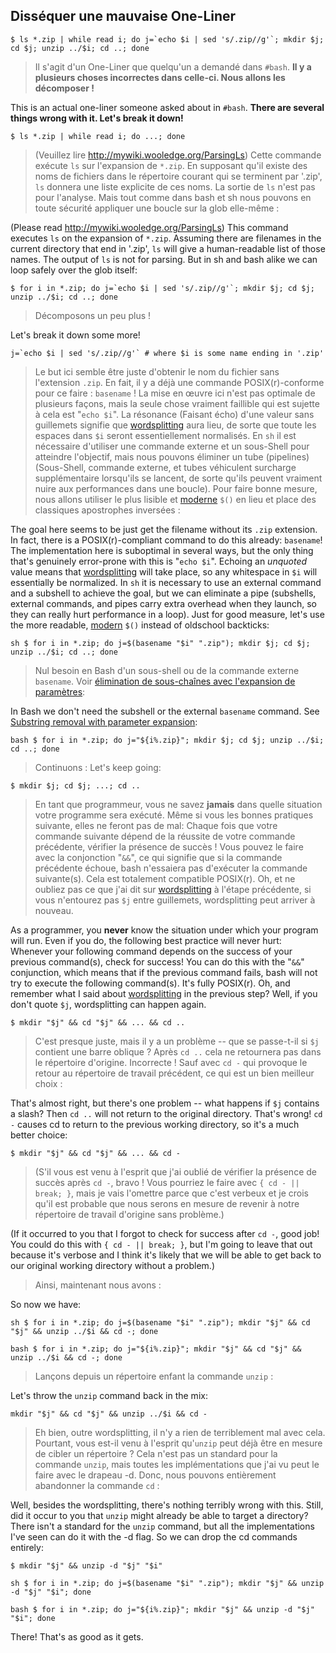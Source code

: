 ## Disséquer une mauvaise One-Liner ##


```$ ls *.zip | while read i; do j=`echo $i | sed 's/.zip//g'`; mkdir $j; cd $j; unzip ../$i; cd ..; done```

>Il s'agit d'un One-Liner que quelqu'un a demandé dans `#bash`. **Il y a plusieurs choses incorrectes dans celle-ci. Nous allons les décomposer !**

This is an actual one-liner someone asked about in `#bash`. **There are several things wrong with it. Let's break it down!**

```$ ls *.zip | while read i; do ...; done```

>(Veuillez lire http://mywiki.wooledge.org/ParsingLs) Cette commande exécute `ls` sur l'expansion de `*.zip`. En supposant qu'il existe des noms de fichiers dans le répertoire courant qui se terminent par '.zip', `ls` donnera une liste explicite de ces noms. La sortie de `ls` n'est pas pour l'analyse. Mais tout comme dans bash et sh nous pouvons en toute sécurité appliquer une boucle sur la glob elle-même :

(Please read http://mywiki.wooledge.org/ParsingLs) This command executes `ls` on the expansion of `*.zip`. Assuming there are filenames in the current directory that end in '.zip', `ls` will give a human-readable list of those names. The output of `ls` is not for parsing. But in sh and bash alike we can loop safely over the glob itself:

```$ for i in *.zip; do j=`echo $i | sed 's/.zip//g'`; mkdir $j; cd $j; unzip ../$i; cd ..; done```

>Décomposons un peu plus !

Let's break it down some more!

```j=`echo $i | sed 's/.zip//g'` # where $i is some name ending in '.zip'```

>Le but ici semble être juste d'obtenir le nom du fichier sans l'extension `.zip`. En fait, il y a déjà une commande POSIX(r)-conforme pour ce faire : `basename` ! La mise en œuvre ici n'est pas optimale de plusieurs façons, mais la seule chose vraiment faillible qui est sujette à cela est "`echo $i`". La résonance (Faisant écho) d'une valeur sans guillemets signifie que [wordsplitting](http://wiki.bash-hackers.org/syntax/expansion/wordsplit) aura lieu, de sorte que toute les espaces dans `$i` seront essentiellement normalisés. En `sh` il est nécessaire d'utiliser une commande externe et un sous-Shell pour atteindre l'objectif, mais nous pouvons éliminer un tube (pipelines) (Sous-Shell, commande externe, et tubes véhiculent surcharge supplémentaire lorsqu'ils se lancent, de sorte qu'ils peuvent vraiment nuire aux performances dans une boucle). Pour faire bonne mesure, nous allons utiliser le plus lisible et [moderne](http://wiki.bash-hackers.org/syntax/expansion/cmdsubst) `$()` en lieu et place des classiques apostrophes inversées :

The goal here seems to be just get the filename without its `.zip` extension. In fact, there is a POSIX(r)-compliant command to do this already: `basename`! The implementation here is suboptimal in several ways, but the only thing that's genuinely error-prone with this is "`echo $i`". Echoing an *unquoted* value means that [wordsplitting](http://wiki.bash-hackers.org/syntax/expansion/wordsplit) will take place, so any whitespace in `$i` will essentially be normalized. In `sh` it is necessary to use an external command and a subshell to achieve the goal, but we can eliminate a pipe (subshells, external commands, and pipes carry extra overhead when they launch, so they can really hurt performance in a loop). Just for good measure, let's use the more readable, [modern](http://wiki.bash-hackers.org/syntax/expansion/cmdsubst) `$()` instead of oldschool backticks:

```sh $ for i in *.zip; do j=$(basename "$i" ".zip"); mkdir $j; cd $j; unzip ../$i; cd ..; done```

>Nul besoin en Bash d'un sous-shell ou de la commande externe `basename`. Voir [élimination de sous-chaînes avec l'expansion de paramètres](http://wiki.bash-hackers.org/syntax/pe#substring_removal):

In Bash we don't need the subshell or the external `basename` command. See [Substring removal with parameter expansion](http://wiki.bash-hackers.org/syntax/pe#substring_removal):

```bash $ for i in *.zip; do j="${i%.zip}"; mkdir $j; cd $j; unzip ../$i; cd ..; done```

>Continuons :
Let's keep going:

```$ mkdir $j; cd $j; ...; cd ..```

>En tant que programmeur, vous ne savez **jamais** dans quelle situation votre programme sera exécuté. Même si vous les bonnes pratiques suivante, elles ne feront pas de mal: Chaque fois que votre commande suivante dépend de la réussite de votre commande précédente, vérifier la présence de succès !  Vous pouvez le faire avec la conjonction "`&&`", ce qui signifie que si la commande précédente échoue, bash n'essaiera pas d'exécuter la commande suivante(s). Cela est totalement compatible POSIX(r). Oh, et ne oubliez pas ce que j'ai dit sur [wordsplitting](http://wiki.bash-hackers.org/syntax/expansion/wordsplit) à l'étape précédente, si vous n'entourez pas `$j` entre guillemets, wordsplitting peut arriver à nouveau.

As a programmer, you **never** know the situation under which your program will run. Even if you do, the following best practice will never hurt: Whenever your following command depends on the success of your previous command(s), check for success! You can do this with the "`&&`" conjunction, which means that if the previous command fails, bash will not try to execute the following command(s). It's fully POSIX(r). Oh, and remember what I said about [wordsplitting](http://wiki.bash-hackers.org/syntax/expansion/wordsplit) in the previous step? Well, if you don't quote `$j`, wordsplitting can happen again.

```$ mkdir "$j" && cd "$j" && ... && cd ..```

>C'est presque juste, mais il y a un problème -- que se passe-t-il si `$j` contient une barre oblique ? Après `cd ..` cela ne retournera pas dans le répertoire d'origine. Incorrecte ! Sauf avec `cd -` qui provoque le retour au répertoire de travail précédent, ce qui est un bien meilleur choix : 

That's almost right, but there's one problem -- what happens if `$j` contains a slash? Then `cd ..` will not return to the original directory. That's wrong! `cd -` causes cd to return to the previous working directory, so it's a much better choice:

```$ mkdir "$j" && cd "$j" && ... && cd -```

>(S'il vous est venu à l'esprit que j'ai oublié de vérifier la présence de succès après `cd -`, bravo ! Vous pourriez le faire avec `{ cd - || break; }`, mais je vais l'omettre parce que c'est verbeux et je crois qu'il est probable que nous serons en mesure de revenir à notre répertoire de travail d'origine sans problème.)

(If it occurred to you that I forgot to check for success after `cd -`, good job! You could do this with `{ cd - || break; }`, but I'm going to leave that out because it's verbose and I think it's likely that we will be able to get back to our original working directory without a problem.)

>Ainsi, maintenant nous avons :

So now we have:

```sh $ for i in *.zip; do j=$(basename "$i" ".zip"); mkdir "$j" && cd "$j" && unzip ../$i && cd -; done```

```bash $ for i in *.zip; do j="${i%.zip}"; mkdir "$j" && cd "$j" && unzip ../$i && cd -; done```

>Lançons depuis un répertoire enfant la commande `unzip` :

Let's throw the `unzip` command back in the mix:

```mkdir "$j" && cd "$j" && unzip ../$i && cd -```

>Eh bien, outre wordsplitting, il n'y a rien de terriblement mal avec cela. Pourtant, vous est-il venu à l'esprit qu'`unzip` peut déjà être en mesure de cibler un répertoire ? Cela n'est pas un standard pour la commande `unzip`, mais toutes les implémentations que j'ai vu peut le faire avec le drapeau -d. Donc, nous pouvons entièrement abandonner la commande `cd` :

Well, besides the wordsplitting, there's nothing terribly wrong with this. Still, did it occur to you that `unzip` might already be able to target a directory? There isn't a standard for the `unzip` command, but all the implementations I've seen can do it with the -d flag. So we can drop the cd commands entirely:

```$ mkdir "$j" && unzip -d "$j" "$i"```

```sh $ for i in *.zip; do j=$(basename "$i" ".zip"); mkdir "$j" && unzip -d "$j" "$i"; done```

```bash $ for i in *.zip; do j="${i%.zip}"; mkdir "$j" && unzip -d "$j" "$i"; done```

There! That's as good as it gets.
